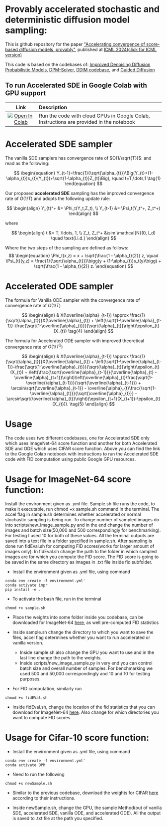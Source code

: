 # Provably accelerated stochastic and deterministic diffusion model sampling:

This is github repository for the paper ["Accelerating convergence of score-based diffusion models, provably"](https://arxiv.org/abs/2403.03852), published at [ICML 2024(click for ICML version)](https://icml.cc/virtual/2024/poster/34352) 

This code is based on the codebases of: [Improved Denoising Diffusion Probabilistic Models](https://arxiv.org/abs/2102.09672), [DPM-Solver](https://github.com/LuChengTHU/dpm-solver), [DDIM codebase](https://github.com/ermongroup/ddim), and [Guided Diffusion](https://arxiv.org/abs/2105.05233)

## To run Accelerated SDE in Google Colab with GPU support
| Link | Description|
|:----:|:-----|
|[![Open In Colab](https://colab.research.google.com/assets/colab-badge.svg)](https://colab.research.google.com/drive/1Y-lUCo5_M6H7HZSUhmXiu4yvWS68Ro4B#scrollTo=duxfFwfNFZwF)  | Run the code with cloud GPUs in Google Colab, Instructions are provided in the notebook |


# Accelerated SDE sampler 

The vanilla SDE samplers has convergence rate of $O(1/\sqrt{T})$: and read as the following:

$$
\begin{equation}
    Y_{t-1}=\frac{1}{\sqrt{\alpha_{t}}}\Big(Y_{t}+(1-\alpha_{t})s_{t}(Y_{t})+\sqrt{1-\alpha_{t}}Z_{t}\Big),  \quad t=T,\dots,1
    \tag{1}
\end{equation}
$$

Our proposed **accelerated SDE** sampling has the improved convergence rate of $O(1/T)$ and adopts the following update rule:

$$
\begin{align} 
    Y_{t}^+ &= \Phi_t(Y_t,Z_t), \\
    Y_{t-1} &= \Psi_t(Y_t^+, Z_t^+) 
\end{align}
$$

where

$$
\begin{align}
    t &= T, \ldots, 1, \\
    Z_t, Z_t^+ &\sim \mathcal{N}(0, I_d) \quad \text{i.i.d.}
\end{align}
$$

Where the two steps of the sampling are defined as follows: 
$$
\begin{equation}
    \Phi_t(x,z) = x + \sqrt{\frac{1 - \alpha_t}{2}} z, \quad
    \Psi_{t}(y,z) = \frac{1}{\sqrt{\alpha_{t}}}\bigg(y + (1-\alpha_{t})s_t(y)\bigg) + \sqrt{\frac{1 - \alpha_t}{2}} z.
\end{equation}
$$

# Accelerated ODE sampler 

The formula for Vanilla ODE sampler with the convergence rate of convergence rate of $O(1/T)$

$$
\begin{align}
    & X(\overline{\alpha}_{t-1}) \approx \frac{1}{\sqrt{\alpha_{t}}}X(\overline{\alpha}_{t}) + \left(\sqrt{1-\overline{\alpha}_{t-1}}-\frac{\sqrt{1-\overline{\alpha}_{t}}}{\sqrt{\alpha}_{t}}\right)\epsilon_{t}(X_{t}) \tag{4}
\end{align}
$$

The formula for Accelerated ODE sampler with improved theoretical convergence rate of $O(1/T^2)$

$$
\begin{align}
    & X(\overline{\alpha}_{t-1}) \approx \frac{1}{\sqrt{\alpha_{t}}}X(\overline{\alpha}_{t}) + \left(\sqrt{1-\overline{\alpha}_{t-1}}-\frac{\sqrt{1-\overline{\alpha}_{t}}}{\sqrt{\alpha}_{t}}\right)\epsilon_{t}(X_{t}) + \left(\frac{\sqrt{\overline{\alpha}_{t-1}}}{\overline{\alpha}_{t} - \overline{\alpha}_{t+1}}\right)\left(\overline{\alpha}_{t}\frac{\sqrt{1-\overline{\alpha}_{t-1}}}{\sqrt{\overline{\alpha}_{t-1}}} + \arcsin\sqrt{\overline{\alpha}_{t-1}} - \overline{\alpha}_{t}\frac{\sqrt{1-\overline{\alpha}_{t}}}{\sqrt{\overline{\alpha}_{t}}} - \arcsin\sqrt{\overline{\alpha}_{t}}\right)(\epsilon_{t+1}(X_{t+1})-\epsilon_{t}(X_{t})). \tag{5}
\end{align}
$$


# Usage

The code uses two different codebases, one for Accelerated SDE only which uses ImageNet-64 score function and another for both Accelerated SDE and ODE which uses CIFAR score function. Above you can find the link to the Google Colab notebook with instructions to run the Accelerated SDE code with FID computation using public Google GPU resources.  

# Usage for ImageNet-64 score function:


Install the environment given as .yml file. Sample.sh file runs the code, to make it executable, run chmod +x sample.sh command in the terminal. The accel flag in sample.sh determines whether accelerated or normal stochastic sampling is being run. To change number of sampled images do into scripts/new_image_sample.py and in the end change the number of images and batch size(50,000 and 500 correspondingly for benchmarking). For testing I used 10 for both of these values. All the terminal outputs are saved into a text file in a folder specified in sample.sh. After sampling is done run fidEval.sh for computing FID scores(works for larger amount of images only). In fidEval.sh change the path to the folder in which sampled images are for which you compute the FID score. The FID score is going to be saved in the same directory as images in .txt file inside fid subfolder. 


* Install the environment given as .yml file, using command
```
conda env create -f environment.yml'
conda activate impr 
pip install -e .
```

* To activate the bash file, run in the terminal
```
chmod +x sample.sh 
```
* Place the weights into some folder inside you codebase, can be downloaded for ImageNet-64 [here](https://github.com/LuChengTHU/dpm-solver/tree/main/examples/ddpm_and_guided-diffusion), as well pre-computed FID statistics

* Inside sample.sh change the directory to which you want to save the files, accel flag determines whether you want to run accelerated or vanilla version.
    * Inside sample.sh also change the GPU you want to use and in the last line change the path to the weights.
    * Inside scripts/new_image_sample.py in very end you can control batch size and overall number of samples. For benchmarking we used 500 and 50,000 correspondingly and 10 and 10 for testing purposes.

* For FID computation, similarly run

```
chmod +x fidEVal.sh 
```

* Inside fidEval.sh, change the location of the fid statistics that you can download for ImageNet-64 [here](https://github.com/LuChengTHU/dpm-solver/tree/main/examples/ddpm_and_guided-diffusion). Also change for which directories you want to compute FID scores.


# Usage for Cifar-10 score function:

* Install the environment given as .yml file, using command
```
conda env create -f environment.yml'
conda activate DPM
```

* Need to run the following

```
chmod +x newSample.sh 
```

* Similar to the previous codebase, download the weights for CIFAR [here](https://github.com/LuChengTHU/dpm-solver/tree/main/examples/) according to their instructions. 

* Inside newSample.sh, change the GPU, the sample Method(out of vanilla SDE, accelerated SDE, vanilla ODE, and accelerated ODE). All the output is saved to .txt file at the path you specified. 